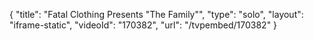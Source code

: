 {
    "title": "Fatal Clothing Presents \"The Family\"",
    "type": "solo",
    "layout": "iframe-static",
    "videoId": "170382",
    "url": "\/tvpembed\/170382"
}
